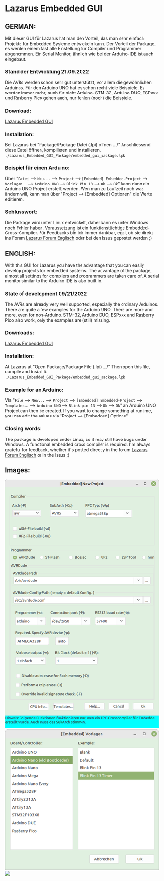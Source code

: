 # Lazarus Embedded GUI 
## GERMAN:

Mit dieser GUI für Lazarus hat man den Vorteil, das man sehr einfach Projekte für Embedded Systeme entwickeln kann.
Der Vorteil der Package, es werden einem fast alle Einstellung für Compiler und Programmer abgenommen.
Ein Serial Monitor, ähnlich wie bei der Arduino-IDE ist auch eingebaut.

### Stand der Entwicklung 21.09.2022
Die AVRs werden schon sehr gut unterstützt, vor allem die gewöhnlichen Arduinos.
Für den Arduino UNO hat es schon recht viele Beispiele.
Es werden immer mehr, auch für nicht Arduino.
STM-32, Arduino DUO, ESPxxx und Rasberry Pico gehen auch, nur fehlen (noch) die Beispiele.

### Download:
[Lazarus Embedded GUI](https://github.com/sechshelme/Lazarus-Embedded)

### Installation:
Bei Lazarus bei "Package/Package Datei (.lpi) offnen .../"
Anschliessend diese Datei öffnen, kompilieren und installieren. `./Lazarus_Embedded_GUI_Package/embedded_gui_package.lpk`

### Beispiel für einen Arduino:
Über "`Datei` --> `Neu...` --> `Project` --> `[Embedded] Embedded-Project` --> `Vorlagen`... --> `Arduino UNO` --> `Blink Pin 13` --> `Ok` --> `Ok`"
kann dann ein Arduino UNO Project erstellt werden.
Wen man zu Laufzeit noch was ändern will, kann man über "Project --> [Embedded] Optionen" die Werte editieren.

### Schlusswort:
Die Package wird unter Linux entwickelt, daher kann es unter Windows noch Fehler haben.
Voraussetzung ist ein funktionstüchtige Embedded-Cross-Compiler.
Für Feedbacks bin ich immer dankbar, egal, ob sie direkt ins Forum [Lazarus Forum Englisch](https://forum.lazarus.freepascal.org/index.php?topic=60667.msg454548#msg454548) oder bei den Issus gepostet werden ;)


## ENGLISH:

With this GUI for Lazarus you have the advantage that you can easily develop projects for embedded systems.
The advantage of the package, almost all settings for compilers and programmers are taken care of.
A serial monitor similar to the Arduino IDE is also built in.

### State of development 09/21/2022
The AVRs are already very well supported, especially the ordinary Arduinos.
There are quite a few examples for the Arduino UNO.
There are more and more, even for non-Arduino.
STM-32, Arduino DUO, ESPxxx and Rasberry Pico also work, only the examples are (still) missing.

### Downloads:
[Lazarus Embedded GUI](https://github.com/sechshelme/Lazarus-Embedded)

### Installation:
At Lazarus at "Open Package/Package File (.lpi) .../"
Then open this file, compile and install it. `./Lazarus_Embedded_GUI_Package/embedded_gui_package.lpk`

### Example for an Arduino:
Via "`File` --> `New...` --> `Project` --> `[Embedded] Embedded-Project` --> `Templates`... --> `Arduino UNO` --> `Blink pin 13` --> `Ok` --> `Ok`"
an Arduino UNO Project can then be created.
If you want to change something at runtime, you can edit the values ​​via "Project --> [Embedded] Options".

### Closing words:
The package is developed under Linux, so it may still have bugs under Windows.
A functional embedded cross compiler is required.
I'm always grateful for feedback, whether it's posted directly in the forum [Lazarus Forum Englisch](https://forum.lazarus.freepascal.org/index.php?topic=60667.msg454548#msg454548) or in the Issus ;)

## Images:
<img src="Embedded_Project_Option.png">
<img src="Embedded_Examples.png">
<img src="avr_fuse.png">

